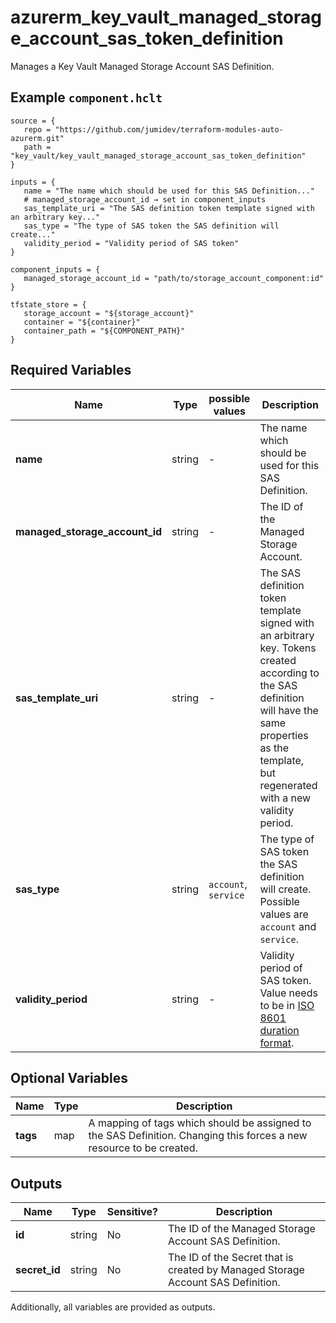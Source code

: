 # azurerm_key_vault_managed_storage_account_sas_token_definition

Manages a Key Vault Managed Storage Account SAS Definition.

## Example `component.hclt`

```hcl
source = {
   repo = "https://github.com/jumidev/terraform-modules-auto-azurerm.git"   
   path = "key_vault/key_vault_managed_storage_account_sas_token_definition"   
}

inputs = {
   name = "The name which should be used for this SAS Definition..."   
   # managed_storage_account_id → set in component_inputs
   sas_template_uri = "The SAS definition token template signed with an arbitrary key..."   
   sas_type = "The type of SAS token the SAS definition will create..."   
   validity_period = "Validity period of SAS token"   
}

component_inputs = {
   managed_storage_account_id = "path/to/storage_account_component:id"   
}

tfstate_store = {
   storage_account = "${storage_account}"   
   container = "${container}"   
   container_path = "${COMPONENT_PATH}"   
}

```

## Required Variables

| Name | Type |  possible values |  Description |
| ---- | --------- |  ----------- | ----------- |
| **name** | string |  -  |  The name which should be used for this SAS Definition. | 
| **managed_storage_account_id** | string |  -  |  The ID of the Managed Storage Account. | 
| **sas_template_uri** | string |  -  |  The SAS definition token template signed with an arbitrary key. Tokens created according to the SAS definition will have the same properties as the template, but regenerated with a new validity period. | 
| **sas_type** | string |  `account`, `service`  |  The type of SAS token the SAS definition will create. Possible values are `account` and `service`. | 
| **validity_period** | string |  -  |  Validity period of SAS token. Value needs to be in [ISO 8601 duration format](https://en.wikipedia.org/wiki/ISO_8601#Durations). | 

## Optional Variables

| Name | Type |  Description |
| ---- | --------- |  ----------- |
| **tags** | map |  A mapping of tags which should be assigned to the SAS Definition. Changing this forces a new resource to be created. | 



## Outputs

| Name | Type | Sensitive? | Description |
| ---- | ---- | --------- | --------- |
| **id** | string | No  | The ID of the Managed Storage Account SAS Definition. | 
| **secret_id** | string | No  | The ID of the Secret that is created by Managed Storage Account SAS Definition. | 

Additionally, all variables are provided as outputs.
